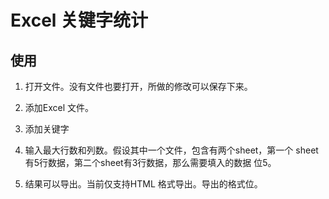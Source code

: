 # Excel 关键字统计

## 使用

1. 打开文件。没有文件也要打开，所做的修改可以保存下来。

2. 添加Excel 文件。

3. 添加关键字

4. 输入最大行数和列数。假设其中一个文件，包含有两个sheet，第一个
sheet 有5行数据，第二个sheet有3行数据，那么需要填入的数据
   位5。
5. 结果可以导出。当前仅支持HTML 格式导出。导出的格式位<table>。